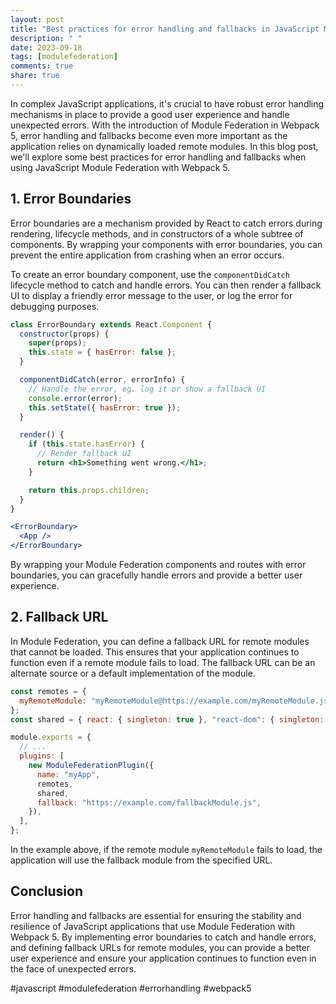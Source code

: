 ```yaml
---
layout: post
title: "Best practices for error handling and fallbacks in JavaScript Module Federation with Webpack 5"
description: " "
date: 2023-09-18
tags: [modulefederation]
comments: true
share: true
---
```


In complex JavaScript applications, it's crucial to have robust error handling mechanisms in place to provide a good user experience and handle unexpected errors. With the introduction of Module Federation in Webpack 5, error handling and fallbacks become even more important as the application relies on dynamically loaded remote modules. In this blog post, we'll explore some best practices for error handling and fallbacks when using JavaScript Module Federation with Webpack 5.

## 1. Error Boundaries

Error boundaries are a mechanism provided by React to catch errors during rendering, lifecycle methods, and in constructors of a whole subtree of components. By wrapping your components with error boundaries, you can prevent the entire application from crashing when an error occurs.

To create an error boundary component, use the `componentDidCatch` lifecycle method to catch and handle errors. You can then render a fallback UI to display a friendly error message to the user, or log the error for debugging purposes.

```jsx
class ErrorBoundary extends React.Component {
  constructor(props) {
    super(props);
    this.state = { hasError: false };
  }

  componentDidCatch(error, errorInfo) {
    // Handle the error, eg. log it or show a fallback UI
    console.error(error);
    this.setState({ hasError: true });
  }

  render() {
    if (this.state.hasError) {
      // Render fallback UI
      return <h1>Something went wrong.</h1>;
    }

    return this.props.children;
  }
}

<ErrorBoundary>
  <App />
</ErrorBoundary>
```

By wrapping your Module Federation components and routes with error boundaries, you can gracefully handle errors and provide a better user experience.

## 2. Fallback URL

In Module Federation, you can define a fallback URL for remote modules that cannot be loaded. This ensures that your application continues to function even if a remote module fails to load. The fallback URL can be an alternate source or a default implementation of the module.

```javascript
const remotes = {
  myRemoteModule: "myRemoteModule@https://example.com/myRemoteModule.js",
};
const shared = { react: { singleton: true }, "react-dom": { singleton: true } };

module.exports = {
  // ...
  plugins: [
    new ModuleFederationPlugin({
      name: "myApp",
      remotes,
      shared,
      fallback: "https://example.com/fallbackModule.js",
    }),
  ],
};
```

In the example above, if the remote module `myRemoteModule` fails to load, the application will use the fallback module from the specified URL.

## Conclusion

Error handling and fallbacks are essential for ensuring the stability and resilience of JavaScript applications that use Module Federation with Webpack 5. By implementing error boundaries to catch and handle errors, and defining fallback URLs for remote modules, you can provide a better user experience and ensure your application continues to function even in the face of unexpected errors.

#javascript #modulefederation #errorhandling #webpack5